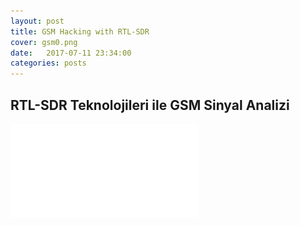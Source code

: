 ```yaml
---
layout: post
title: GSM Hacking with RTL-SDR
cover: gsm0.png
date:   2017-07-11 23:34:00
categories: posts
---
```




## RTL-SDR Teknolojileri ile GSM Sinyal Analizi


![Model View Controller](_posts/rtl-sdrmakale.pdf)

